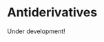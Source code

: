 # Antiderivatives
<!-- #SQUARK live!
| dest = scriptures/integrals/antiderivatives
| capt = Standard Antiderivatives
-->

Under development!
